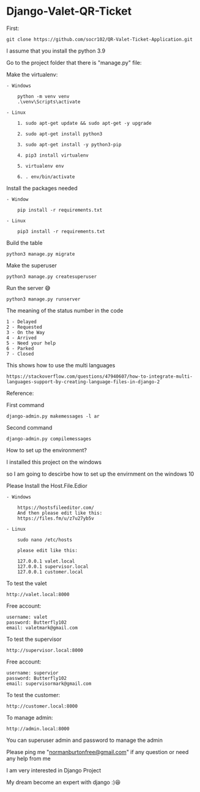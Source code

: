 # Django-Valet-QR-Ticket

First:

	git clone https://github.com/socr102/QR-Valet-Ticket-Application.git

I assume that you install the python 3.9

Go to the project folder that there is  "manage.py" file:

Make the virtualenv:

	- Windows

		python -m venv venv
		.\venv\Scripts\activate

	- Linux

		1. sudo apt-get update && sudo apt-get -y upgrade

		2. sudo apt-get install python3

		3. sudo apt-get install -y python3-pip

		4. pip3 install virtualenv

		5. virtualenv env

		6. . env/bin/activate



Install the packages needed

	- Window

		pip install -r requirements.txt

	- Linux

		pip3 install -r requirements.txt

Build the table

	python3 manage.py migrate

Make the superuser

	python3 manage.py createsuperuser

Run the server 😅

	python3 manage.py runserver



The meaning of the status number in the code


	1 - Delayed
	2 - Requested
	3 - On the Way
	4 - Arrived
	5 - Need your help
	6 - Parked
	7 - Closed

This shows how to use the multi languages

	https://stackoverflow.com/questions/47940607/how-to-integrate-multi-languages-support-by-creating-language-files-in-django-2

Reference:

First command

	django-admin.py makemessages -l ar

Second command

	django-admin.py compilemessages

How to set up the environment?

I installed this project on the windows

so I am going to descirbe how to set up the envirnment on the windows 10

Please Install the Host.File.Edior

	- Windows

		https://hostsfileeditor.com/
		And then please edit like this:
		https://files.fm/u/z7u27yb5v

	- Linux

		sudo nano /etc/hosts

		please edit like this:
		
		127.0.0.1 valet.local
		127.0.0.1 supervisor.local
		127.0.0.1 customer.local




To test the valet

	http://valet.local:8000

Free account:

	username: valet
	password: Butterfly102
	email: valetmark@gmail.com 

To test the supervisor

	http://supervisor.local:8000

Free account:

	username: supervior
	password: Butterfly102
	email: supervisormark@gmail.com

To test the customer:

	http://customer.local:8000


To manage admin:

	http://admin.local:8000

You can superuser admin and password to manage the admin


Please ping me "normanburtonfree@gmail.com" if any question or need any help from me

I am very interested in Django Project

My dream become an expert with django :)😆